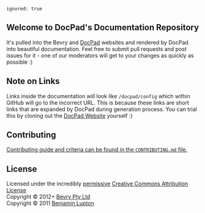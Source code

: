 ```
ignored: true
```

## Welcome to DocPad's Documentation Repository

It's pulled into the Bevry and [DocPad](https://github.com/bevry/docpad-website) websites and rendered by DocPad into beautiful documentation. Feel free to submit pull requests and post issues for it - one of our moderators will get to your changes as quickly as possible :)


## Note on Links

Links inside the documentation will look like `/docpad/config` which within GitHub will go to the incorrect URL. This is because these links are short links that are expanded by DocPad during generation process. You can trial this by cloning out the [DocPad Website](https://github.com/bevry/docpad-website) yourself :)


## Contributing

[Contributing guide and criteria can be found in the `CONTRIBUTING.md` file.](https://github.com/docpad/documentation/blob/master/CONTRIBUTING.md)


## License

Licensed under the incredibly [permissive](http://en.wikipedia.org/wiki/Permissive_free_software_licence) [Creative Commons Attribution License](http://creativecommons.org/licenses/by/3.0/)
<br/>Copyright &copy; 2012+ [Bevry Pty Ltd](http://bevry.me)
<br/>Copyright &copy; 2011 [Benjamin Lupton](http://balupton.com)

